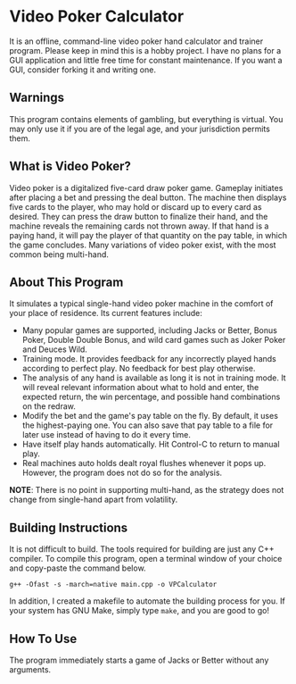 # Video Poker Calculator
It is an offline, command-line video poker hand calculator and trainer program. Please keep in mind this is a hobby project. I have no plans for a GUI application and little free time for constant maintenance. If you want a GUI, consider forking it and writing one.

## Warnings
This program contains elements of gambling, but everything is virtual. You may only use it if you are of the legal age, and your jurisdiction permits them. 

## What is Video Poker?
Video poker is a digitalized five-card draw poker game. Gameplay initiates after placing a bet and pressing the deal button. The machine then displays five cards to the player, who may hold or discard up to every card as desired. They can press the draw button to finalize their hand, and the machine reveals the remaining cards not thrown away. If that hand is a paying hand, it will pay the player of that quantity on the pay table, in which the game concludes. Many variations of video poker exist, with the most common being multi-hand.

## About This Program
It simulates a typical single-hand video poker machine in the comfort of your place of residence. Its current features include:

* Many popular games are supported, including Jacks or Better, Bonus Poker, Double Double Bonus, and wild card games such as Joker Poker and Deuces Wild.
* Training mode. It provides feedback for any incorrectly played hands according to perfect play. No feedback for best play otherwise.
* The analysis of any hand is available as long it is not in training mode. It will reveal relevant information about what to hold and enter, the expected return, the win percentage, and possible hand combinations on the redraw.
* Modify the bet and the game's pay table on the fly. By default, it uses the highest-paying one. You can also save that pay table to a file for later use instead of having to do it every time.
* Have itself play hands automatically. Hit Control-C to return to manual play.
* Real machines auto holds dealt royal flushes whenever it pops up. However, the program does not do so for the analysis.

**NOTE**: There is no point in supporting multi-hand, as the strategy does not change from single-hand apart from volatility.

## Building Instructions
It is not difficult to build. The tools required for building are just any C++ compiler. To compile this program, open a terminal window of your choice and copy-paste the command below.
```
g++ -Ofast -s -march=native main.cpp -o VPCalculator
```
In addition, I created a makefile to automate the building process for you. If your system has GNU Make, simply type ```make```, and you are good to go!

## How To Use
The program immediately starts a game of Jacks or Better without any arguments.
